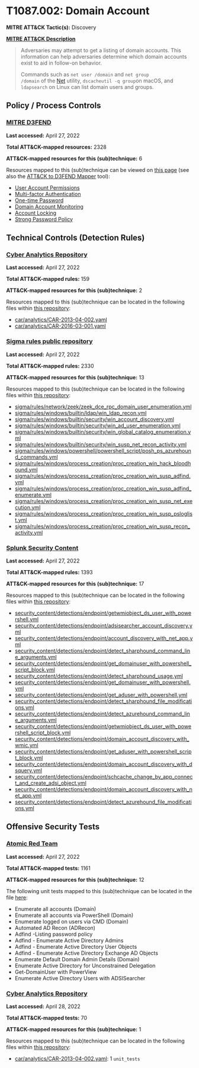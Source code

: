 # T1087.002: Domain Account
**MITRE ATT&CK Tactic(s):** Discovery

**[MITRE ATT&CK Description](https://attack.mitre.org/techniques/T1087/002)**
<blockquote>Adversaries may attempt to get a listing of domain accounts. This information can help adversaries determine which domain accounts exist to aid in follow-on behavior.

Commands such as <code>net user /domain</code> and <code>net group /domain</code> of the [Net](https://attack.mitre.org/software/S0039) utility, <code>dscacheutil -q group</code>on macOS, and <code>ldapsearch</code> on Linux can list domain users and groups.</blockquote>

## Policy / Process Controls
### [MITRE D3FEND](https://d3fend.mitre.org/)
**Last accessed:** April 27, 2022

**Total ATT&CK-mapped resources:** 2328

**ATT&CK-mapped resources for this (sub)technique:** 6

Resources mapped to this (sub)technique can be viewed on [this page](https://d3fend.mitre.org/) (see also the [ATT&CK to D3FEND Mapper](https://d3fend.mitre.org/tools/attack-mapper) tool):

* [User Account Permissions](https://d3fend.mitre.org/techniques/d3f:UserAccountPermissions)
* [Multi-factor Authentication](https://d3fend.mitre.org/techniques/d3f:Multi-factorAuthentication)
* [One-time Password](https://d3fend.mitre.org/techniques/d3f:One-timePassword)
* [Domain Account Monitoring](https://d3fend.mitre.org/techniques/d3f:DomainAccountMonitoring)
* [Account Locking](https://d3fend.mitre.org/techniques/d3f:AccountLocking)
* [Strong Password Policy](https://d3fend.mitre.org/techniques/d3f:StrongPasswordPolicy)

## Technical Controls (Detection Rules)
### [Cyber Analytics Repository](https://car.mitre.org)
**Last accessed:** April 27, 2022

**Total ATT&CK-mapped rules:** 159

**ATT&CK-mapped resources for this (sub)technique:** 2

Resources mapped to this (sub)technique can be located in the following files within [this repository](https://github.com/mitre-attack/car/blob/master/analytics):

* [car/analytics/CAR-2013-04-002.yaml](https://github.com/mitre-attack/car/blob/master/analytics/CAR-2013-04-002.yaml)
* [car/analytics/CAR-2016-03-001.yaml](https://github.com/mitre-attack/car/blob/master/analytics/CAR-2016-03-001.yaml)

### [Sigma rules public repository](https://github.com/SigmaHQ/sigma)
**Last accessed:** April 27, 2022

**Total ATT&CK-mapped rules:** 2330

**ATT&CK-mapped resources for this (sub)technique:** 13

Resources mapped to this (sub)technique can be located in the following files within [this repository](https://github.com/SigmaHQ/sigma/tree/master/rules):

* [sigma/rules/network/zeek/zeek_dce_rpc_domain_user_enumeration.yml](https://github.com/SigmaHQ/sigma/blob/master/rules/network/zeek/zeek_dce_rpc_domain_user_enumeration.yml)
* [sigma/rules/windows/builtin/ldap/win_ldap_recon.yml](https://github.com/SigmaHQ/sigma/blob/master/rules/windows/builtin/ldap/win_ldap_recon.yml)
* [sigma/rules/windows/builtin/security/win_account_discovery.yml](https://github.com/SigmaHQ/sigma/blob/master/rules/windows/builtin/security/win_account_discovery.yml)
* [sigma/rules/windows/builtin/security/win_ad_user_enumeration.yml](https://github.com/SigmaHQ/sigma/blob/master/rules/windows/builtin/security/win_ad_user_enumeration.yml)
* [sigma/rules/windows/builtin/security/win_global_catalog_enumeration.yml](https://github.com/SigmaHQ/sigma/blob/master/rules/windows/builtin/security/win_global_catalog_enumeration.yml)
* [sigma/rules/windows/builtin/security/win_susp_net_recon_activity.yml](https://github.com/SigmaHQ/sigma/blob/master/rules/windows/builtin/security/win_susp_net_recon_activity.yml)
* [sigma/rules/windows/powershell/powershell_script/posh_ps_azurehound_commands.yml](https://github.com/SigmaHQ/sigma/blob/master/rules/windows/powershell/powershell_script/posh_ps_azurehound_commands.yml)
* [sigma/rules/windows/process_creation/proc_creation_win_hack_bloodhound.yml](https://github.com/SigmaHQ/sigma/blob/master/rules/windows/process_creation/proc_creation_win_hack_bloodhound.yml)
* [sigma/rules/windows/process_creation/proc_creation_win_susp_adfind.yml](https://github.com/SigmaHQ/sigma/blob/master/rules/windows/process_creation/proc_creation_win_susp_adfind.yml)
* [sigma/rules/windows/process_creation/proc_creation_win_susp_adfind_enumerate.yml](https://github.com/SigmaHQ/sigma/blob/master/rules/windows/process_creation/proc_creation_win_susp_adfind_enumerate.yml)
* [sigma/rules/windows/process_creation/proc_creation_win_susp_net_execution.yml](https://github.com/SigmaHQ/sigma/blob/master/rules/windows/process_creation/proc_creation_win_susp_net_execution.yml)
* [sigma/rules/windows/process_creation/proc_creation_win_susp_psloglist.yml](https://github.com/SigmaHQ/sigma/blob/master/rules/windows/process_creation/proc_creation_win_susp_psloglist.yml)
* [sigma/rules/windows/process_creation/proc_creation_win_susp_recon_activity.yml](https://github.com/SigmaHQ/sigma/blob/master/rules/windows/process_creation/proc_creation_win_susp_recon_activity.yml)

### [Splunk Security Content](https://github.com/splunk/security_content)
**Last accessed:** April 27, 2022

**Total ATT&CK-mapped rules:** 1393

**ATT&CK-mapped resources for this (sub)technique:** 17

Resources mapped to this (sub)technique can be located in the following files within [this repository](https://github.com/splunk/security_content/tree/develop/detections):

* [security_content/detections/endpoint/getwmiobject_ds_user_with_powershell.yml](https://github.com/splunk/security_content/blob/develop/detections/endpoint/getwmiobject_ds_user_with_powershell.yml)
* [security_content/detections/endpoint/adsisearcher_account_discovery.yml](https://github.com/splunk/security_content/blob/develop/detections/endpoint/adsisearcher_account_discovery.yml)
* [security_content/detections/endpoint/account_discovery_with_net_app.yml](https://github.com/splunk/security_content/blob/develop/detections/endpoint/account_discovery_with_net_app.yml)
* [security_content/detections/endpoint/detect_sharphound_command_line_arguments.yml](https://github.com/splunk/security_content/blob/develop/detections/endpoint/detect_sharphound_command_line_arguments.yml)
* [security_content/detections/endpoint/get_domainuser_with_powershell_script_block.yml](https://github.com/splunk/security_content/blob/develop/detections/endpoint/get_domainuser_with_powershell_script_block.yml)
* [security_content/detections/endpoint/detect_sharphound_usage.yml](https://github.com/splunk/security_content/blob/develop/detections/endpoint/detect_sharphound_usage.yml)
* [security_content/detections/endpoint/get_domainuser_with_powershell.yml](https://github.com/splunk/security_content/blob/develop/detections/endpoint/get_domainuser_with_powershell.yml)
* [security_content/detections/endpoint/get_aduser_with_powershell.yml](https://github.com/splunk/security_content/blob/develop/detections/endpoint/get_aduser_with_powershell.yml)
* [security_content/detections/endpoint/detect_sharphound_file_modifications.yml](https://github.com/splunk/security_content/blob/develop/detections/endpoint/detect_sharphound_file_modifications.yml)
* [security_content/detections/endpoint/detect_azurehound_command_line_arguments.yml](https://github.com/splunk/security_content/blob/develop/detections/endpoint/detect_azurehound_command_line_arguments.yml)
* [security_content/detections/endpoint/getwmiobject_ds_user_with_powershell_script_block.yml](https://github.com/splunk/security_content/blob/develop/detections/endpoint/getwmiobject_ds_user_with_powershell_script_block.yml)
* [security_content/detections/endpoint/domain_account_discovery_with_wmic.yml](https://github.com/splunk/security_content/blob/develop/detections/endpoint/domain_account_discovery_with_wmic.yml)
* [security_content/detections/endpoint/get_aduser_with_powershell_script_block.yml](https://github.com/splunk/security_content/blob/develop/detections/endpoint/get_aduser_with_powershell_script_block.yml)
* [security_content/detections/endpoint/domain_account_discovery_with_dsquery.yml](https://github.com/splunk/security_content/blob/develop/detections/endpoint/domain_account_discovery_with_dsquery.yml)
* [security_content/detections/endpoint/schcache_change_by_app_connect_and_create_adsi_object.yml](https://github.com/splunk/security_content/blob/develop/detections/endpoint/schcache_change_by_app_connect_and_create_adsi_object.yml)
* [security_content/detections/endpoint/domain_account_discovery_with_net_app.yml](https://github.com/splunk/security_content/blob/develop/detections/endpoint/domain_account_discovery_with_net_app.yml)
* [security_content/detections/endpoint/detect_azurehound_file_modifications.yml](https://github.com/splunk/security_content/blob/develop/detections/endpoint/detect_azurehound_file_modifications.yml)


## Offensive Security Tests
### [Atomic Red Team](https://github.com/redcanaryco/atomic-red-team)
**Last accessed:** April 27, 2022

**Total ATT&CK-mapped tests:** 1161

**ATT&CK-mapped resources for this (sub)technique:** 12

The following unit tests mapped to this (sub)technique can be located in the file [here](https://github.com/redcanaryco/atomic-red-team/tree/master/atomics/T1087.002/T1087.002.yaml):

* Enumerate all accounts (Domain)
* Enumerate all accounts via PowerShell (Domain)
* Enumerate logged on users via CMD (Domain)
* Automated AD Recon (ADRecon)
* Adfind -Listing password policy
* Adfind - Enumerate Active Directory Admins
* Adfind - Enumerate Active Directory User Objects
* Adfind - Enumerate Active Directory Exchange AD Objects
* Enumerate Default Domain Admin Details (Domain)
* Enumerate Active Directory for Unconstrained Delegation
* Get-DomainUser with PowerView
* Enumerate Active Directory Users with ADSISearcher

### [Cyber Analytics Repository](https://car.mitre.org)
**Last accessed:** April 28, 2022

**Total ATT&CK-mapped tests:** 70

**ATT&CK-mapped resources for this (sub)technique:** 1

Resources mapped to this (sub)technique can be located in the following files within [this repository](https://github.com/mitre-attack/car/blob/master/analytics):

* [car/analytics/CAR-2013-04-002.yaml](https://github.com/mitre-attack/car/blob/master/analytics/CAR-2013-04-002.yaml): 1 <code>unit_tests</code>

